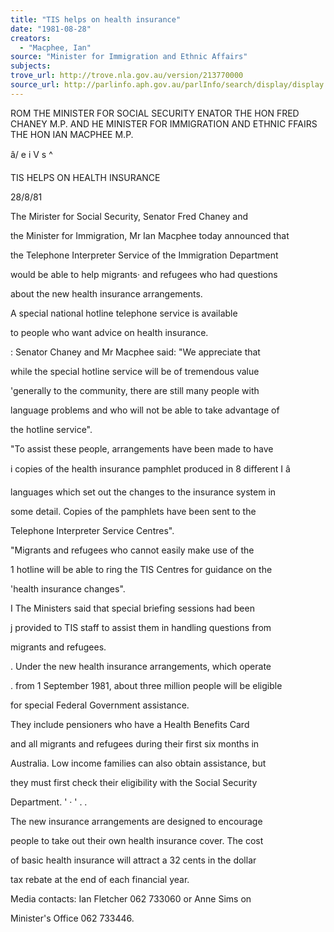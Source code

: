 ```yaml
---
title: "TIS helps on health insurance"
date: "1981-08-28"
creators:
  - "Macphee, Ian"
source: "Minister for Immigration and Ethnic Affairs"
subjects:
trove_url: http://trove.nla.gov.au/version/213770000
source_url: http://parlinfo.aph.gov.au/parlInfo/search/display/display.w3p;query=Id%3A%22media/pressrel/HPR08009955b%22
---
```


 ROM THE MINISTER FOR SOCIAL SECURITY  ENATOR THE HON FRED CHANEY M.P. AND  HE MINISTER FOR IMMIGRATION AND ETHNIC  FFAIRS THE HON IAN MACPHEE M.P.

 â/ e i V s ^

 TIS HELPS ON HEALTH INSURANCE

 28/8/81

 The Mirister for Social Security,  Senator Fred Chaney and 

 the Minister for Immigration,  Mr Ian Macphee today announced that 

 the Telephone Interpreter Service of the Immigration Department 

 would be able to help migrants· and refugees who had questions 

 about the new health insurance arrangements.

 A special national hotline telephone service is available 

 to people who want advice on health insurance.

 :  Senator Chaney and Mr Macphee said: "We appreciate that

 while the special hotline service will be of tremendous value 

 'generally to the community,  there are still many people with 

 language problems and who will not be able to take advantage of 

 the hotline service".

 "To assist these people,  arrangements have been made to have 

 i  copies of the health insurance pamphlet produced in 8 different I  â  

 languages which set out the changes to the insurance system in 

 some detail. Copies of the pamphlets have been sent to the 

 Telephone Interpreter Service Centres".

 "Migrants and refugees who cannot easily make use of the 

 1  hotline will be able to ring the TIS Centres for guidance on the 

 'health insurance changes".

 I  The Ministers said that special briefing sessions had been

 j  provided to TIS staff to assist them in handling questions from 

 migrants and refugees.

 .  Under the new health insurance arrangements,  which operate

 .  from 1 September 1981, about three million people will be eligible 

 for special Federal Government assistance.

 They include pensioners who have a Health Benefits Card 

 and all migrants and refugees during their first six months in 

 Australia. Low income families can also obtain assistance,  but 

 they must first check their eligibility with the Social Security 

 Department. ' · '  .  .

 The new insurance arrangements are designed to encourage 

 people to take out their own health insurance cover.  The cost 

 of basic health insurance will attract a 32 cents in the dollar 

 tax rebate at the end of each financial year.

 Media contacts:  Ian Fletcher 062 733060 or Anne Sims on

 Minister's Office 062 733446.

